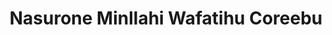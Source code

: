 ---
title: "Nasurone Minllahi Wafatihu Coreebu"
url: /accra/nasurone-minllahi-wafatihu-coreebu/
shop: kiosk
---